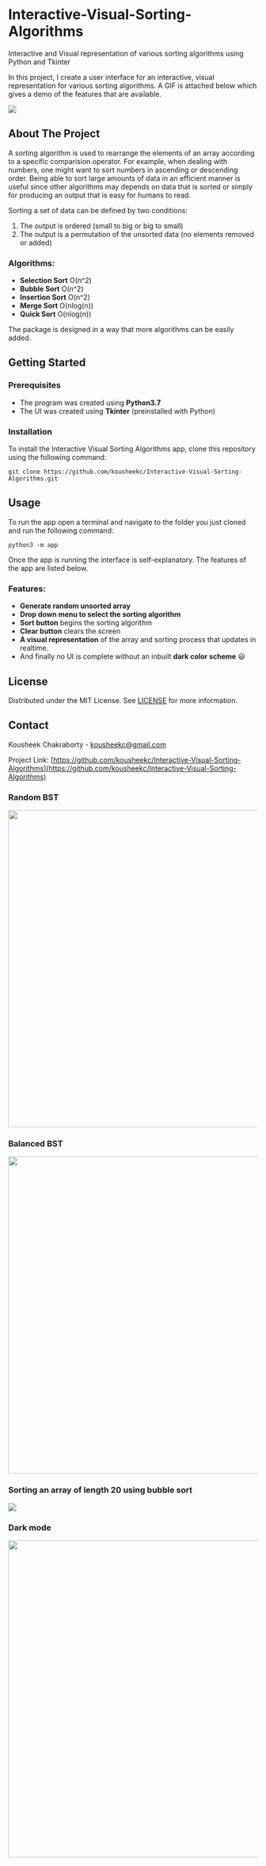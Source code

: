 # Interactive-Visual-Sorting-Algorithms
Interactive and Visual representation of various sorting algorithms using Python and Tkinter

In this project, I create a user interface for an interactive, visual representation for various sorting algorithms. A GIF is attached below which gives a demo of the features that are available.

<img src="media/sorting.gif">

## About The Project
A sorting algorithm is used to rearrange the elements of an array according to a specific comparision operator. For example, when dealing with numbers, one might want to sort numbers in ascending or descending order. Being able to sort large amounts of data in an efficient manner is useful since other algorithms may depends on data that is sorted or simply for producing an output that is easy for humans to read.

Sorting a set of data can be defined by two conditions:
1. The output is ordered (small to big or big to small)
2. The output is a permutation of the unsorted data (no elements removed or added)

### Algorithms:
* **Selection Sort** O(n^2)
* **Bubble Sort** O(n^2)
* **Insertion Sort** O(n^2)
* **Merge Sort** O(nlog(n))
* **Quick Sort** O(nlog(n))

The package is designed in a way that more algorithms can be easily added. 

## Getting Started

### Prerequisites
* The program was created using **Python3.7**
* The UI was created using **Tkinter** (preinstalled with Python)

### Installation
To install the Interactive Visual Sorting Algorithms app, clone this repository using the following command:
```
git clone https://github.com/kousheekc/Interactive-Visual-Sorting-Algorithms.git
```

## Usage
To run the app open a terminal and navigate to the folder you just cloned and run the following command:
```
python3 -m app
```
Once the app is running the interface is self-explanatory. The features of the app are listed below.

### Features:
* **Generate random unsorted array**
* **Drop down menu to select the sorting algorithm**
* **Sort button** begins the sorting algorithm
* **Clear button** clears the screen
* **A visual representation** of the array and sorting process that updates in realtime.
* And finally no UI is complete without an inbuilt **dark color scheme** :smiley:


## License
Distributed under the MIT License. See [LICENSE](LICENSE) for more information.

## Contact
Kousheek Chakraborty - kousheekc@gmail.com

Project Link: [https://github.com/kousheekc/Interactive-Visual-Sorting-Algorithms](https://github.com/kousheekc/Interactive-Visual-Sorting-Algorithms)


### Random BST

<img src="media/unbalanced.png" width=640>

### Balanced BST

<img src="media/balanced.png" width=640>

### Sorting an array of length 20 using bubble sort

<img src="media/sorting.gif">

### Dark mode

<img src="media/dark_color_scheme.png" width=640>
